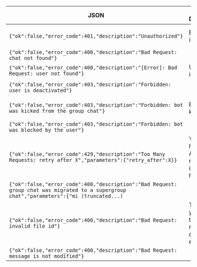 | JSON         | Human Description| Action needed?    | Methods raising |
|--------------|------------------|-------------------|-----------------|
|`{"ok":false,"error_code":401,"description":"Unauthorized"}`|Bot token is incorrect|Correct your bot token and try again|any|
|`{"ok":false,"error_code":400,"description":"Bad Request: chat not found"}`|||any|
|`{"ok":false,"error_code":400,"description":"[Error]: Bad Request: user not found"}`|User_id is incorrect|Correct user_id|any|
|`{"ok":false,"error_code":403,"description":"Forbidden: user is deactivated"} `|||sendMessage<br />any(?)|
|`{"ok":false,"error_code":403,"description":"Forbidden: bot was kicked from the group chat"}`|Bot was kicked|Delete chat_id on your side|sendMessage|
|`{"ok":false,"error_code":403,"description":"Forbidden: bot was blocked by the user"}`|||any|
|`{"ok":false,"error_code":429,"description":"Too Many Requests: retry after X","parameters":{"retry_after":X}}`|You are hitting the API limit, more information here||sendMessage|
|`{"ok":false,"error_code":400,"description":"Bad Request: group chat was migrated to a supergroup chat","parameters":{"mi (truncated...)`||sendMessage|
|`{"ok":false,"error_code":400,"description":"Bad Request: invalid file id"}`| The file id you are trying to retrieve doesn't exist|Try to call getFile before downloading|getFile|
|`{"ok":false,"error_code":400,"description":"Bad Request: message is not modified"}`|||EditMessage*|
